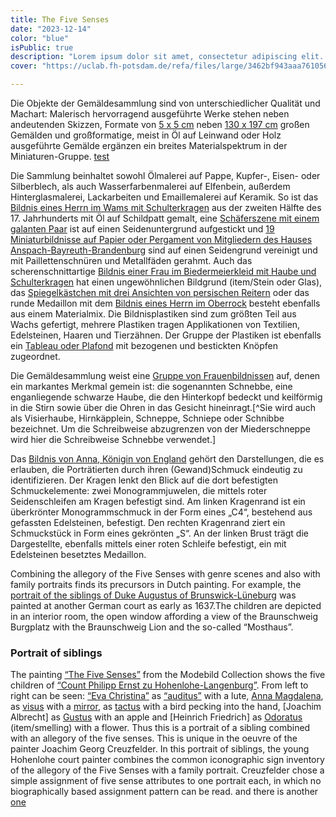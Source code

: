 ```yaml
---
title: The Five Senses
date: "2023-12-14"
color: "blue"
isPublic: true
description: "Lorem ipsum dolor sit amet, consectetur adipiscing elit. Sed at imperdiet sapien. Fusce dolor ex, lobortis sit amet tincidunt id, posuere vel metus. Donec et ipsum et odio ullamcorper tincidunt sit amet id sem. Mauris non lorem imperdiet, rutrum mi nec, condimentum tortor. Quisque sit amet odio facilisis, porttitor nunc quis, dictum est. Quisque sollicitudin lorem et est ullamcorper vestibulum. Quisque a aliquet tortor. Morbi ac purus nibh. Cras a mauris sodales, maximus tellus eu, efficitur lectus. Quisque congue iaculis massa quis bibendum. In mauris turpis, scelerisque id faucibus et, vestibulum id risus. Nam consequat rhoncus libero, ut molestie lectus tincidunt tristique. Vivamus ut fringilla arcu, vitae eleifend quam. Integer pretium quam sed eleifend rhoncus. Aenean faucibus nunc non commodo hendrerit. Morbi sodales vel lectus id facilisis."
cover: "https://uclab.fh-potsdam.de/refa/files/large/3462bf943aaa761056dba91c89a90652c4833aaf.jpg"

---
```


Die Objekte der Gemäldesammlung sind von unterschiedlicher Qualität und Machart: Malerisch hervorragend ausgeführte Werke stehen neben andeutenden Skizzen, Formate von [5 x 5 cm](item/463) neben [130 x 197 cm](item/148) großen Gemälden und großformatige, meist in Öl auf Leinwand oder Holz ausgeführte Gemälde ergänzen ein breites Materialspektrum in der Miniaturen-Gruppe.
[test](item/40162)


Die Sammlung beinhaltet sowohl Ölmalerei auf Pappe, Kupfer-, Eisen- oder Silberblech, als auch Wasserfarbenmalerei auf Elfenbein, außerdem Hinterglasmalerei, Lackarbeiten und Emaillemalerei auf Keramik. So ist das [Bildnis eines Herrn im Wams mit Schulterkragen](item/437) aus der zweiten Hälfte des 17. Jahrhunderts mit Öl auf Schildpatt gemalt, eine [Schäferszene mit einem galanten Paar](item/68) ist auf einen Seidenuntergrund aufgestickt und [19 Miniaturbildnisse auf Papier oder Pergament von Mitgliedern des Hauses Anspach-Bayreuth-Brandenburg](item/332) sind auf einen Seidengrund vereinigt und mit Paillettenschnüren und Metallfäden gerahmt. Auch das scherenschnittartige [Bildnis einer Frau im Biedermeierkleid mit Haube und Schulterkragen](item/447) hat einen ungewöhnlichen Bildgrund (item/Stein oder Glas), das [Spiegelkästchen mit drei Ansichten von persischen Reitern](item/530) oder das runde Medaillon mit dem [Bildnis eines Herrn im Oberrock](item/301) besteht ebenfalls aus einem Materialmix. Die Bildnisplastiken sind zum größten Teil aus Wachs ­gefertigt, mehrere Plastiken tragen Applikationen von Textilien, Edelsteinen, Haaren und Tierzähnen. Der Gruppe der Plastiken ist ebenfalls ein [Tableau oder Plafond](item/5407) mit bezogenen und bestickten Knöpfen zugeordnet.

Die Gemäldesammlung weist eine [Gruppe von Frauenbildnissen](set/31735) auf, denen ein markantes Merkmal gemein ist: die sogenannten Schnebbe, eine enganliegende schwarze Haube, die den Hinterkopf bedeckt und keilförmig in die Stirn sowie über die Ohren in das Gesicht hineinragt.[^Sie wird auch als Visierhaube, Hirnkäpplein, Schneppe, Schniepe oder Schnibbe bezeichnet. Um die Schreibweise abzugrenzen von der Miederschneppe wird hier die Schreibweise Schnebbe verwendet.]
    
Das [Bildnis von Anna, Königin von England](item/306) gehört den Darstellungen, die es erlauben, die Porträtierten durch ihren (Gewand)Schmuck eindeutig zu identifizieren. Der Kragen lenkt den Blick auf die dort befestigten Schmuckelemente: zwei Monogrammjuwelen, die mittels roter Seidenschleifen am Kragen befestigt sind. Am linken Kragenrand ist ein überkrönter Monogrammschmuck in der Form eines „C4“, bestehend aus gefassten Edelsteinen, befestigt. Den rechten Kragenrand ziert ein Schmuckstück in Form eines gekrönten „S“. An der linken Brust trägt die Dargestellte, ebenfalls mittels einer roten Schleife befestigt, ein mit Edelsteinen besetztes Medaillon. 

Combining the allegory of the Five Senses with genre scenes and also with family portraits finds its precursors in Dutch painting. For example, the [portrait of the siblings of Duke Augustus of Brunswick-Lüneburg](item/209) was painted at another German court as early as 1637.The children are depicted in an interior room, the open window affording a view of the Braunschweig Burgplatz with the Braunschweig Lion and the so-called “Mosthaus”.
### Portrait of siblings
The painting [“The Five Senses”](item/159) from the Modebild Collection shows the five children of  [“Count Philipp Ernst zu Hohenlohe-Langenburg”](item/9499).
From left to right can be seen: [“Eva Christina”](item/9390) as [“auditus”](item/10613) with a lute, 
[Anna Magdalena](item/9495), as  [visus](item/10536) with a [mirror](item/10946), as [tactus](item/10586) with a bird pecking into the hand, [Joachim Albrecht] as [Gustus](item/10918) with an apple and [Heinrich Friedrich] as [Odoratus](item/10913) (item/smelling) with a flower. Thus this is a portrait of a sibling combined with an allegory of the five senses. This is unique in the oeuvre of the painter Joachim Georg Creuzfelder. In this portrait of siblings, the young Hohenlohe court painter combines the common iconographic sign inventory of the allegory of the Five Senses with a family portrait. Creuzfelder chose a simple assignment of five sense attributes to one portrait each, in which no biographically based assignment pattern can be read.
and there is another [one](item/7760)